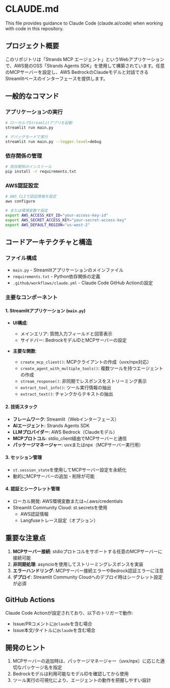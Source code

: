 # CLAUDE.md

This file provides guidance to Claude Code (claude.ai/code) when working with code in this repository.

## プロジェクト概要

このリポジトリは「Strands MCP エージェント」というWebアプリケーションで、AWS発のOSS「Strands Agents SDK」を使用して構築されています。任意のMCPサーバーを設定し、AWS BedrockのClaudeモデルと対話できるStreamlitベースのインターフェースを提供します。

## 一般的なコマンド

### アプリケーションの実行
```bash
# ローカルでStreamlitアプリを起動
streamlit run main.py

# デバッグモードで実行
streamlit run main.py --logger.level=debug
```

### 依存関係の管理
```bash
# 依存関係のインストール
pip install -r requirements.txt
```

### AWS認証設定
```bash
# AWS CLIで認証情報を設定
aws configure

# または環境変数で設定
export AWS_ACCESS_KEY_ID="your-access-key-id"
export AWS_SECRET_ACCESS_KEY="your-secret-access-key"
export AWS_DEFAULT_REGION="us-west-2"
```

## コードアーキテクチャと構造

### ファイル構成
- `main.py` - Streamlitアプリケーションのメインファイル
- `requirements.txt` - Python依存関係の定義
- `.github/workflows/claude.yml` - Claude Code GitHub Actionの設定

### 主要なコンポーネント

#### 1. Streamlitアプリケーション (`main.py`)
- **UI構成**:
  - メインエリア: 質問入力フィールドと回答表示
  - サイドバー: BedrockモデルIDとMCPサーバーの設定
  
- **主要な関数**:
  - `create_mcp_client()`: MCPクライアントの作成（uvx/npx対応）
  - `create_agent_with_multiple_tools()`: 複数ツールを持つエージェントの作成
  - `stream_response()`: 非同期でレスポンスをストリーミング表示
  - `extract_tool_info()`: ツール実行情報の抽出
  - `extract_text()`: チャンクからテキストの抽出

#### 2. 技術スタック
- **フレームワーク**: Streamlit（Webインターフェース）
- **AIエージェント**: Strands Agents SDK
- **LLMプロバイダー**: AWS Bedrock（Claudeモデル）
- **MCPプロトコル**: stdio_client経由でMCPサーバーと通信
- **パッケージマネージャー**: uvxまたはnpx（MCPサーバー実行用）

#### 3. セッション管理
- `st.session_state`を使用してMCPサーバー設定を永続化
- 動的にMCPサーバーの追加・削除が可能

#### 4. 認証とシークレット管理
- ローカル開発: AWS環境変数または~/.aws/credentials
- Streamlit Community Cloud: st.secretsを使用
  - AWS認証情報
  - Langfuseトレース設定（オプション）

## 重要な注意点

1. **MCPサーバー接続**: stdioプロトコルをサポートする任意のMCPサーバーに接続可能
2. **非同期処理**: asyncioを使用してストリーミングレスポンスを実装
3. **エラーハンドリング**: MCPサーバー接続エラーやBedrock認証エラーに注意
4. **デプロイ**: Streamlit Community Cloudへのデプロイ時はシークレット設定が必須

## GitHub Actions

Claude Code Actionが設定されており、以下のトリガーで動作:
- Issue/PRコメントに`@claude`を含む場合
- Issue本文/タイトルに`@claude`を含む場合

## 開発のヒント

1. MCPサーバーの追加時は、パッケージマネージャー（uvx/npx）に応じた適切なパッケージ名を指定
2. Bedrockモデルは利用可能なモデルIDを確認してから使用
3. ツール実行の可視化により、エージェントの動作を把握しやすい設計